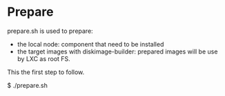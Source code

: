 Prepare
=======

prepare.sh is used to prepare:
- the local node: component that need to be installed
- the target images with diskimage-builder: prepared images will be use by LXC as root FS.

This the first step to follow.

$ ./prepare.sh
